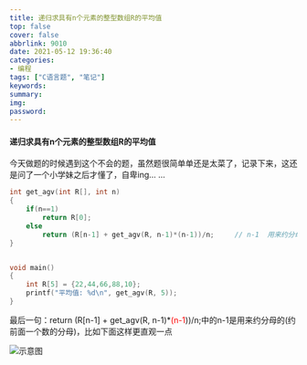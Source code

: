 ```yaml
---
title: 递归求具有n个元素的整型数组R的平均值
top: false
cover: false
abbrlink: 9010
date: 2021-05-12 19:36:40
categories:
- 编程
tags: ["C语言题", "笔记"]
keywords:
summary:
img:
password:
---
```




#### 递归求具有n个元素的整型数组R的平均值

今天做题的时候遇到这个不会的题，虽然题很简单单还是太菜了，记录下来，这还是问了一个小学妹之后才懂了，自卑ing... ...



```c
int get_agv(int R[], int n)
{
	if(n==1)
		return R[0];
	else
		return (R[n-1] + get_agv(R, n-1)*(n-1))/n;	   // n-1  用来约分母(约前面一个数的分母)， 把分母写在横线的下面比较容易看出来
}


void main()
{
	int R[5] = {22,44,66,88,10};
	printf("平均值: %d\n", get_agv(R, 5));
}

```



最后一句：return (R[n-1] + get_agv(R, n-1)*<font color=red>(n-1</font>))/n;中的n-1是用来约分母的(约前面一个数的分母)，比如下面这样更直观一点

![示意图](https://geoer666-1257264766.cos.ap-beijing.myqcloud.com/%E6%B1%82%E5%B9%B3%E5%9D%87%E5%80%BC%E9%A2%98.jpg)



